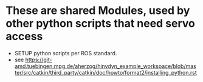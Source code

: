 # These are shared Modules, used by other python scripts that need servo access
 - SETUP python scripts per ROS standard.
 - see https://git-amd.tuebingen.mpg.de/aherzog/hinvdyn_example_workspace/blob/master/src/catkin/third_party/catkin/doc/howto/format2/installing_python.rst
